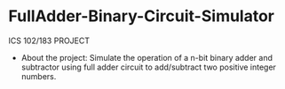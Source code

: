 # FullAdder-Binary-Circuit-Simulator
  ICS 102/183 PROJECT

* About the project:
  Simulate the operation of a n-bit binary adder and subtractor using 
  full adder circuit to add/subtract two positive integer numbers. 
  
   
